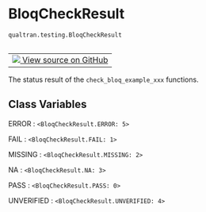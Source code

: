 # BloqCheckResult
`qualtran.testing.BloqCheckResult`


<table class="tfo-notebook-buttons tfo-api nocontent" align="left">
<td>
  <a target="_blank" href="https://github.com/quantumlib/Qualtran/blob/main/qualtran/testing.py#L241-L261">
    <img src="https://www.tensorflow.org/images/GitHub-Mark-32px.png" />
    View source on GitHub
  </a>
</td>
</table>



The status result of the `check_bloq_example_xxx` functions.

<!-- Placeholder for "Used in" -->




<h2 class="add-link">Class Variables</h2>

ERROR<a id="ERROR"></a>
: `<BloqCheckResult.ERROR: 5>`

FAIL<a id="FAIL"></a>
: `<BloqCheckResult.FAIL: 1>`

MISSING<a id="MISSING"></a>
: `<BloqCheckResult.MISSING: 2>`

NA<a id="NA"></a>
: `<BloqCheckResult.NA: 3>`

PASS<a id="PASS"></a>
: `<BloqCheckResult.PASS: 0>`

UNVERIFIED<a id="UNVERIFIED"></a>
: `<BloqCheckResult.UNVERIFIED: 4>`



